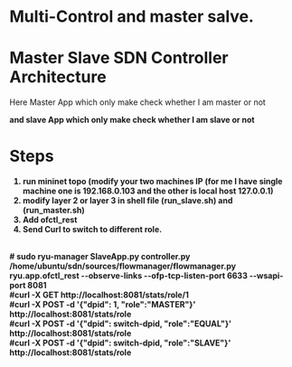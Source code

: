 # Multi-Control and master salve.
# Master Slave SDN Controller Architecture
Here Master App which only make check whether I am master or not
<br> <b>
  
and slave App which only make check whether I am slave or not
<br> <b>

# Steps
  1) run mininet topo (modify your two machines IP (for me I have single machine one is 192.168.0.103 and the other is local host 127.0.0.1)
  2) modify layer 2 or layer 3 in shell file (run_slave.sh) and (run_master.sh)
  3) Add ofctl_rest
  4) Send Curl to switch to different role.
  
<br>
  # sudo ryu-manager SlaveApp.py controller.py /home/ubuntu/sdn/sources/flowmanager/flowmanager.py ryu.app.ofctl_rest --observe-links --ofp-tcp-listen-port 6633 --wsapi-port 8081
<br>
#curl -X GET http://localhost:8081/stats/role/1
  <br>
#curl -X POST -d '{"dpid": 1, "role":"MASTER"}' http://localhost:8081/stats/role
  <br>
#curl -X POST -d '{"dpid": switch-dpid, "role":"EQUAL"}'    http://localhost:8081/stats/role
  <br>
#curl -X POST -d '{"dpid": switch-dpid, "role":"SLAVE"}'    http://localhost:8081/stats/role
  <br>
